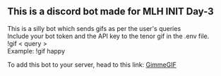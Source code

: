 ## This is a discord bot made for MLH INIT Day-3

This is a silly bot which sends gifs as per the user's queries <br>
Include your bot token and the API key to the tenor gif in the .env file. <br>
!gif < query > <br>
Example: !gif happy

To add this bot to your server, head to this link:   [GimmeGIF](https://discord.com/oauth2/authorize?client_id=859672960185270282&permissions=313408&scope=bot)
